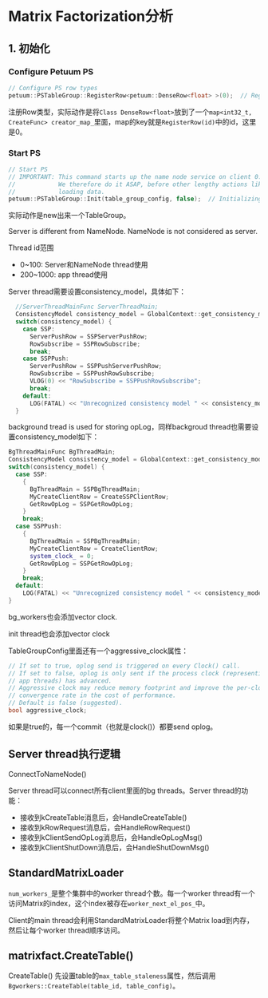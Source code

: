# Matrix Factorization分析

## 1. 初始化
### Configure Petuum PS
```c++
// Configure PS row types
petuum::PSTableGroup::RegisterRow<petuum::DenseRow<float> >(0);  // Register dense 
```
注册Row类型，实际动作是将`Class DenseRow<float>`放到了一个`map<int32_t, CreateFunc> creator_map_`里面，map的key就是`RegisterRow(id)`中的id，这里是0。

### Start PS

```c++
// Start PS
// IMPORTANT: This command starts up the name node service on client 0.
//            We therefore do it ASAP, before other lengthy actions like
//            loading data.
petuum::PSTableGroup::Init(table_group_config, false);  // Initializing thread does not need table access
```
实际动作是new出来一个TableGroup。

Server is different from NameNode. NameNode is not considered as server.

Thread id范围
- 0~100: Server和NameNode thread使用
- 200~1000: app thread使用

Server thread需要设置consistency_model，具体如下：

```c++
  //ServerThreadMainFunc ServerThreadMain;
  ConsistencyModel consistency_model = GlobalContext::get_consistency_model();
  switch(consistency_model) {
    case SSP:
      ServerPushRow = SSPServerPushRow;
      RowSubscribe = SSPRowSubscribe;
      break;
    case SSPPush:
      ServerPushRow = SSPPushServerPushRow;
      RowSubscribe = SSPPushRowSubscribe;
      VLOG(0) << "RowSubscribe = SSPPushRowSubscribe";
      break;
    default:
      LOG(FATAL) << "Unrecognized consistency model " << consistency_model;
  }
  ```
  background tread is used for storing opLog，同样backgroud thread也需要设置consistency_model如下：
  ```c++
  BgThreadMainFunc BgThreadMain;
  ConsistencyModel consistency_model = GlobalContext::get_consistency_model();
  switch(consistency_model) {
    case SSP:
      {
        BgThreadMain = SSPBgThreadMain;
        MyCreateClientRow = CreateSSPClientRow;
        GetRowOpLog = SSPGetRowOpLog;
      }
      break;
    case SSPPush:
      {
        BgThreadMain = SSPBgThreadMain;
        MyCreateClientRow = CreateClientRow;
        system_clock_ = 0;
        GetRowOpLog = SSPGetRowOpLog;
      }
      break;
    default:
      LOG(FATAL) << "Unrecognized consistency model " << consistency_model;
  }
  ```
  
  bg_workers也会添加vector clock.
  
  init thread也会添加vector clock
  
  TableGroupConfig里面还有一个aggressive_clock属性：
  ```c++
  // If set to true, oplog send is triggered on every Clock() call.
  // If set to false, oplog is only sent if the process clock (representing all
  // app threads) has advanced.
  // Aggressive clock may reduce memory footprint and improve the per-clock
  // convergence rate in the cost of performance.
  // Default is false (suggested).
  bool aggressive_clock;
  ```
  如果是true的，每一个commit（也就是clock()）都要send oplog。
  
## Server thread执行逻辑

 ConnectToNameNode()
 
 Server thread可以connect所有client里面的bg threads。Server thread的功能：
 - 接收到kCreateTable消息后，会HandleCreateTable()
 - 接收到kRowRequest消息后，会HandleRowRequest()
 - 接收到kClientSendOpLog消息后，会HandleOpLogMsg()
 - 接收到kClientShutDown消息后，会HandleShutDownMsg()

 
## StandardMatrixLoader

`num_workers_`是整个集群中的worker thread个数。每一个worker thread有一个访问Matrix的index，这个index被存在`worker_next_el_pos_`中。

Client的main thread会利用StandardMatrixLoader将整个Matrix load到内存，然后让每个worker thread顺序访问。

## matrixfact.CreateTable()
CreateTable() 先设置table的`max_table_staleness`属性，然后调用`Bgworkers::CreateTable(table_id, table_config)`。
